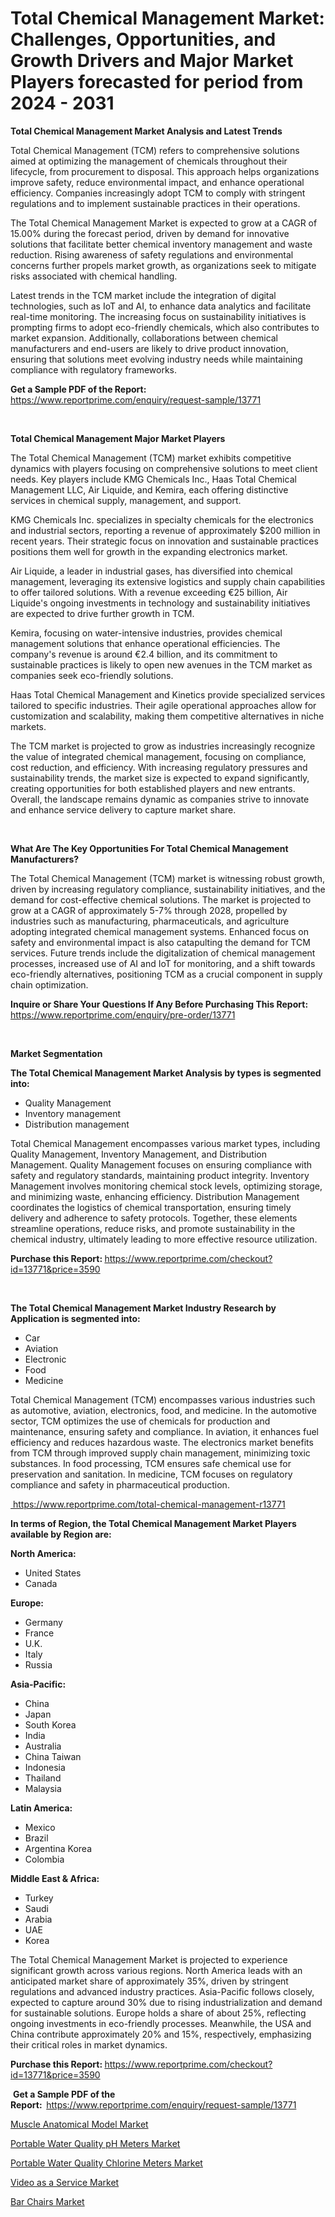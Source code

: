 <p><h1>Total Chemical Management Market: Challenges, Opportunities, and Growth Drivers and Major Market Players forecasted for period from 2024 - 2031</h1></p><p><strong>Total Chemical Management Market Analysis and Latest Trends</strong></p>
<p><p>Total Chemical Management (TCM) refers to comprehensive solutions aimed at optimizing the management of chemicals throughout their lifecycle, from procurement to disposal. This approach helps organizations improve safety, reduce environmental impact, and enhance operational efficiency. Companies increasingly adopt TCM to comply with stringent regulations and to implement sustainable practices in their operations. </p><p>The Total Chemical Management Market is expected to grow at a CAGR of 15.00% during the forecast period, driven by demand for innovative solutions that facilitate better chemical inventory management and waste reduction. Rising awareness of safety regulations and environmental concerns further propels market growth, as organizations seek to mitigate risks associated with chemical handling. </p><p>Latest trends in the TCM market include the integration of digital technologies, such as IoT and AI, to enhance data analytics and facilitate real-time monitoring. The increasing focus on sustainability initiatives is prompting firms to adopt eco-friendly chemicals, which also contributes to market expansion. Additionally, collaborations between chemical manufacturers and end-users are likely to drive product innovation, ensuring that solutions meet evolving industry needs while maintaining compliance with regulatory frameworks.</p></p>
<p><strong>Get a Sample PDF of the Report:&nbsp;</strong> <a href="https://www.reportprime.com/enquiry/request-sample/13771?utm_campaign=8&utm_medium=2&utm_source=Github&utm_content=ia&utm_term=29112024&utm_id=total-chemical-management">https://www.reportprime.com/enquiry/request-sample/13771</a></p>
<p>&nbsp;</p>
<p><strong>Total Chemical Management Major Market Players</strong></p>
<p><p>The Total Chemical Management (TCM) market exhibits competitive dynamics with players focusing on comprehensive solutions to meet client needs. Key players include KMG Chemicals Inc., Haas Total Chemical Management LLC, Air Liquide, and Kemira, each offering distinctive services in chemical supply, management, and support. </p><p>KMG Chemicals Inc. specializes in specialty chemicals for the electronics and industrial sectors, reporting a revenue of approximately $200 million in recent years. Their strategic focus on innovation and sustainable practices positions them well for growth in the expanding electronics market.</p><p>Air Liquide, a leader in industrial gases, has diversified into chemical management, leveraging its extensive logistics and supply chain capabilities to offer tailored solutions. With a revenue exceeding €25 billion, Air Liquide's ongoing investments in technology and sustainability initiatives are expected to drive further growth in TCM.</p><p>Kemira, focusing on water-intensive industries, provides chemical management solutions that enhance operational efficiencies. The company's revenue is around €2.4 billion, and its commitment to sustainable practices is likely to open new avenues in the TCM market as companies seek eco-friendly solutions.</p><p>Haas Total Chemical Management and Kinetics provide specialized services tailored to specific industries. Their agile operational approaches allow for customization and scalability, making them competitive alternatives in niche markets.</p><p>The TCM market is projected to grow as industries increasingly recognize the value of integrated chemical management, focusing on compliance, cost reduction, and efficiency. With increasing regulatory pressures and sustainability trends, the market size is expected to expand significantly, creating opportunities for both established players and new entrants. Overall, the landscape remains dynamic as companies strive to innovate and enhance service delivery to capture market share.</p></p>
<p>&nbsp;</p>
<p><strong>What Are The Key Opportunities For Total Chemical Management Manufacturers?</strong></p>
<p><p>The Total Chemical Management (TCM) market is witnessing robust growth, driven by increasing regulatory compliance, sustainability initiatives, and the demand for cost-effective chemical solutions. The market is projected to grow at a CAGR of approximately 5-7% through 2028, propelled by industries such as manufacturing, pharmaceuticals, and agriculture adopting integrated chemical management systems. Enhanced focus on safety and environmental impact is also catapulting the demand for TCM services. Future trends include the digitalization of chemical management processes, increased use of AI and IoT for monitoring, and a shift towards eco-friendly alternatives, positioning TCM as a crucial component in supply chain optimization.</p></p>
<p><strong>Inquire or Share Your Questions If Any Before Purchasing This Report:</strong> <a href="https://www.reportprime.com/enquiry/pre-order/13771?utm_campaign=8&utm_medium=2&utm_source=Github&utm_content=ia&utm_term=29112024&utm_id=total-chemical-management">https://www.reportprime.com/enquiry/pre-order/13771</a></p>
<p>&nbsp;</p>
<p><strong>Market Segmentation</strong></p>
<p><strong>The Total Chemical Management Market Analysis by types is segmented into:</strong></p>
<p><ul><li>Quality Management</li><li>Inventory management</li><li>Distribution management</li></ul></p>
<p><p>Total Chemical Management encompasses various market types, including Quality Management, Inventory Management, and Distribution Management. Quality Management focuses on ensuring compliance with safety and regulatory standards, maintaining product integrity. Inventory Management involves monitoring chemical stock levels, optimizing storage, and minimizing waste, enhancing efficiency. Distribution Management coordinates the logistics of chemical transportation, ensuring timely delivery and adherence to safety protocols. Together, these elements streamline operations, reduce risks, and promote sustainability in the chemical industry, ultimately leading to more effective resource utilization.</p></p>
<p><strong>Purchase this Report:&nbsp;</strong><a href="https://www.reportprime.com/checkout?id=13771&price=3590&utm_campaign=8&utm_medium=2&utm_source=Github&utm_content=ia&utm_term=29112024&utm_id=total-chemical-management">https://www.reportprime.com/checkout?id=13771&price=3590</a></p>
<p>&nbsp;</p>
<p><strong>The Total Chemical Management Market Industry Research by Application is segmented into:</strong></p>
<p><ul><li>Car</li><li>Aviation</li><li>Electronic</li><li>Food</li><li>Medicine</li></ul></p>
<p><p>Total Chemical Management (TCM) encompasses various industries such as automotive, aviation, electronics, food, and medicine. In the automotive sector, TCM optimizes the use of chemicals for production and maintenance, ensuring safety and compliance. In aviation, it enhances fuel efficiency and reduces hazardous waste. The electronics market benefits from TCM through improved supply chain management, minimizing toxic substances. In food processing, TCM ensures safe chemical use for preservation and sanitation. In medicine, TCM focuses on regulatory compliance and safety in pharmaceutical production.</p></p>
<p><a href="https://www.reportprime.com/total-chemical-management-r13771?utm_campaign=8&utm_medium=2&utm_source=Github&utm_content=ia&utm_term=29112024&utm_id=total-chemical-management">&nbsp;https://www.reportprime.com/total-chemical-management-r13771</a></p>
<p><strong>In terms of Region, the Total Chemical Management Market Players available by Region are:</strong></p>
<p>
    <p> <strong> North America: </strong>
        <ul>
            <li>United States</li>
            <li>Canada</li>
        </ul>
        </p> 
    <p> <strong> Europe: </strong>
        <ul>
            <li>Germany</li>
            <li>France</li>
            <li>U.K.</li>
            <li>Italy</li>
            <li>Russia</li>
        </ul>
        </p> 
    <p> <strong> Asia-Pacific: </strong>
        <ul>
            <li>China</li>
            <li>Japan</li>
            <li>South Korea</li>
            <li>India</li>
            <li>Australia</li>
            <li>China Taiwan</li>
            <li>Indonesia</li>
            <li>Thailand</li>
            <li>Malaysia</li>
        </ul>
        </p> 
    <p> <strong> Latin America: </strong>
        <ul>
            <li>Mexico</li>
            <li>Brazil</li>
            <li>Argentina Korea</li>
            <li>Colombia</li>
        </ul>
        </p> 
    <p> <strong> Middle East & Africa: </strong>
        <ul>
            <li>Turkey</li>
            <li>Saudi</li>
            <li>Arabia</li>
            <li>UAE</li>
            <li>Korea</li>
        </ul>
    </p>
    </p>
<p><p>The Total Chemical Management Market is projected to experience significant growth across various regions. North America leads with an anticipated market share of approximately 35%, driven by stringent regulations and advanced industry practices. Asia-Pacific follows closely, expected to capture around 30% due to rising industrialization and demand for sustainable solutions. Europe holds a share of about 25%, reflecting ongoing investments in eco-friendly processes. Meanwhile, the USA and China contribute approximately 20% and 15%, respectively, emphasizing their critical roles in market dynamics.</p></p>
<p><strong>Purchase this Report: </strong><a href="https://www.reportprime.com/checkout?id=13771&price=3590&utm_campaign=8&utm_medium=2&utm_source=Github&utm_content=ia&utm_term=29112024&utm_id=total-chemical-management">https://www.reportprime.com/checkout?id=13771&price=3590</a></p>
<p>&nbsp;<strong>Get a Sample PDF of the Report:&nbsp;&nbsp;</strong><a href="https://www.reportprime.com/enquiry/request-sample/13771?utm_campaign=8&utm_medium=2&utm_source=Github&utm_content=ia&utm_term=29112024&utm_id=total-chemical-management">https://www.reportprime.com/enquiry/request-sample/13771</a></p>
<p><strong></strong></p>
<p><p><a href="https://www.linkedin.com/pulse/tracking-emerging-trends-muscle-anatomical-model-market-jdxke?utm_campaign=8&utm_medium=2&utm_source=Github&utm_content=ia&utm_term=29112024&utm_id=total-chemical-management">Muscle Anatomical Model Market</a></p><p><a href="https://issuu.com/reportprime-2/docs/portable-water-quality-ph-meters-market-size-2030.?utm_campaign=8&utm_medium=2&utm_source=Github&utm_content=ia&utm_term=29112024&utm_id=total-chemical-management">Portable Water Quality pH Meters Market</a></p><p><a href="https://issuu.com/reportprime-2/docs/portable-water-quality-chlorine-meters-market-size?utm_campaign=8&utm_medium=2&utm_source=Github&utm_content=ia&utm_term=29112024&utm_id=total-chemical-management">Portable Water Quality Chlorine Meters Market</a></p><p><a href="https://github.com/AfsanaMia652/Market-Research-Report-List-1/blob/main/video-as-a-service-market.md?utm_campaign=8&utm_medium=2&utm_source=Github&utm_content=ia&utm_term=29112024&utm_id=total-chemical-management">Video as a Service Market</a></p><p><a href="https://www.linkedin.com/pulse/navigating-global-bar-chairs-market-from-trends-strategy-2024-mjwcf?utm_campaign=8&utm_medium=2&utm_source=Github&utm_content=ia&utm_term=29112024&utm_id=total-chemical-management">Bar Chairs Market</a></p></p>